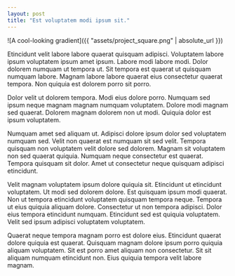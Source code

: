 ```yaml
---
layout: post
title: "Est voluptatem modi ipsum sit."
---
```


![A cool-looking gradient]({{ "assets/project_square.png" | absolute_url }})

Etincidunt velit labore labore quaerat quisquam adipisci. Voluptatem labore ipsum voluptatem ipsum amet ipsum. Labore modi labore modi. Dolor dolorem numquam ut tempora ut. Sit tempora est quaerat ut quisquam numquam labore. Magnam labore labore quaerat eius consectetur quaerat tempora. Non quiquia est dolorem porro sit porro.

<!--more-->

Dolor velit ut dolorem tempora. Modi eius dolore porro. Numquam sed ipsum neque magnam magnam numquam voluptatem. Dolore modi magnam sed quaerat. Dolorem magnam dolorem non ut modi. Quiquia dolor est ipsum voluptatem.

Numquam amet sed aliquam ut. Adipisci dolore ipsum dolor sed voluptatem numquam sed. Velit non quaerat est numquam sit sed velit. Tempora quisquam non voluptatem velit dolore sed dolorem. Magnam sit voluptatem non sed quaerat quiquia. Numquam neque consectetur est quaerat. Tempora quisquam sit dolor. Amet ut consectetur neque quisquam adipisci etincidunt.

Velit magnam voluptatem ipsum dolore quiquia sit. Etincidunt ut etincidunt voluptatem. Ut modi sed dolorem dolore. Est quisquam ipsum modi quaerat. Non ut tempora etincidunt voluptatem quisquam tempora neque. Tempora ut eius quiquia aliquam dolore. Consectetur ut non tempora adipisci. Dolor eius tempora etincidunt numquam. Etincidunt sed est quiquia voluptatem. Velit sed ipsum adipisci voluptatem voluptatem.

Quaerat neque tempora magnam porro est dolore eius. Etincidunt quaerat dolore quiquia est quaerat. Quisquam magnam dolore ipsum porro quiquia aliquam voluptatem. Sit est porro amet aliquam non consectetur. Sit sit aliquam numquam etincidunt non. Eius quiquia tempora velit labore magnam.